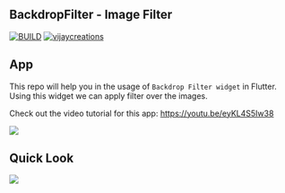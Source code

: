 ## BackdropFilter - Image Filter
[![BUILD](https://img.shields.io/badge/Build-passing-<COLOR>.svg)](https://github.com/vijayinyoutube/portfolioapp) [![vijaycreations](https://img.shields.io/website-up-vijaycreations-green-red/http/cv.lbesson.qc.to.svg)](https://www.youtube.com/channel/UCBC_Z7jla1GSITcqLKAtPxQ)




## App

This repo will help you in the usage of `Backdrop Filter widget` in Flutter. Using this widget we can apply filter over the images.

Check out the video tutorial for this app: https://youtu.be/eyKL4S5Iw38

<img src="https://user-images.githubusercontent.com/58719230/89027623-6e4f0580-d348-11ea-94d1-d596469d215d.png">

## Quick Look

<img src="https://user-images.githubusercontent.com/58719230/89037031-72385300-d35b-11ea-996b-9be7a4bc0995.png">
